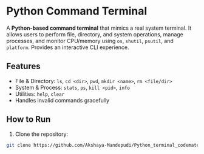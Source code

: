 # Python Command Terminal

A **Python-based command terminal** that mimics a real system terminal. It allows users to perform file, directory, and system operations, manage processes, and monitor CPU/memory using `os`, `shutil`, `psutil`, and `platform`. Provides an interactive CLI experience.

## Features

- File & Directory: `ls`, `cd <dir>`, `pwd`, `mkdir <name>`, `rm <file/dir>`
- System & Process: `stats`, `ps`, `kill <pid>`, `info`
- Utilities: `help`, `clear`
- Handles invalid commands gracefully

## How to Run

1. Clone the repository:
```bash
git clone https://github.com/Akshaya-Mandepudi/Python_terminal_codemate.ai.git
